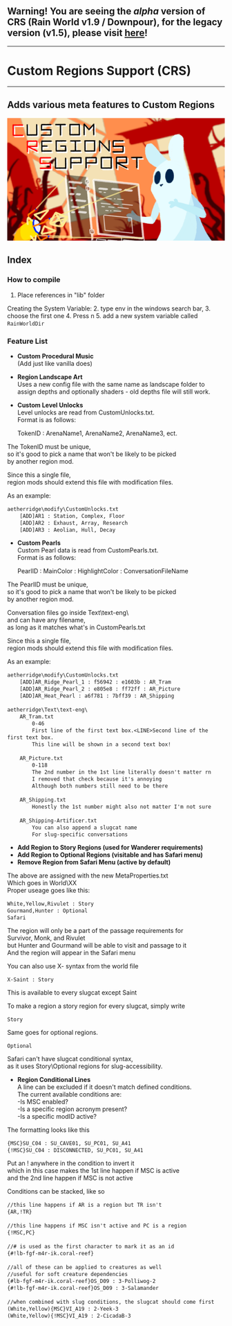 
## Warning! You are seeing the *alpha* version of CRS (Rain World v1.9 / Downpour), for the legacy version (v1.5), please visit [here](https://github.com/Garrakx/Custom-Regions)!
***
# Custom Regions Support (CRS)
***
## Adds various meta features to Custom Regions
![Custom Regions!](./assets/thumbnail.png)

## <a name="index"></a>Index

### <a name="HOW TO COMPILE"></a>How to compile
1. Place references in "lib" folder

Creating the System Variable:
2. type env in the windows search bar, 
3. choose the first one
4. Press n
5. add a new system variable called `RainWorldDir`

### <a name="FEATURES"></a>Feature List

* **Custom Procedural Music**  
(Add just like vanilla does)


* **Region Landscape Art**  
Uses a new config file with the same name as landscape folder 
to assign depths and optionally shaders - old depths file will still work.


* **Custom Level Unlocks**  
Level unlocks are read from  CustomUnlocks.txt.  
Format is as follows:  


    TokenID : ArenaName1, ArenaName2, ArenaName3, ect.  
    

The TokenID must be unique,  
so it's good to pick a name that won't be likely to be picked  
by another region mod.  

Since this a single file,  
region mods should extend this file with modification files.  

As an example: 

    aetherridge\modify\CustomUnlocks.txt
        [ADD]AR1 : Station, Complex, Floor
        [ADD]AR2 : Exhaust, Array, Research
        [ADD]AR3 : Aeolian, Hull, Decay
    
* **Custom Pearls**  
Custom Pearl data is read from  CustomPearls.txt.  
Format is as follows:  


    PearlID : MainColor : HighlightColor : ConversationFileName  
    
The PearlID must be unique,  
so it's good to pick a name that won't be likely to be picked  
by another region mod.  

Conversation files go inside Text\text-eng\  
and can have any filename,  
as long as it matches what's in CustomPearls.txt  

Since this a single file,  
region mods should extend this file with modification files.  

As an example: 

    aetherridge\modify\CustomUnlocks.txt
        [ADD]AR_Ridge_Pearl_1 : f56942 : e1603b : AR_Tram
        [ADD]AR_Ridge_Pearl_2 : e805e8 : ff72ff : AR_Picture
        [ADD]AR_Heat_Pearl : a6f781 : 7bff39 : AR_Shipping
        
    aetherridge\Text\text-eng\
        AR_Tram.txt
            0-46
            First line of the first text box.<LINE>Second line of the first text box.
            This line will be shown in a second text box!
            
        AR_Picture.txt
            0-118
            The 2nd number in the 1st line literally doesn't matter rn
            I removed that check because it's annoying
            Although both numbers still need to be there
            
        AR_Shipping.txt
            Honestly the 1st number might also not matter I'm not sure
            
        AR_Shipping-Artificer.txt
            You can also append a slugcat name
            For slug-specific conversations

* **Add Region to Story Regions (used for Wanderer requirements)**  
* **Add Region to Optional Regions (visitable and has Safari menu)**  
* **Remove Region from Safari Menu (active by default)**  

The above are assigned with the new MetaProperties.txt  
Which goes in World\XX  
Proper useage goes like this:  


    White,Yellow,Rivulet : Story  
    Gourmand,Hunter : Optional  
    Safari  

The region will only be a part of the passage requirements for  
Survivor, Monk, and Rivulet  
but Hunter and Gourmand will be able to visit and passage to it  
And the region will appear in the Safari menu  

You can also use X- syntax from the world file  

    X-Saint : Story  

This is available to every slugcat except Saint  

To make a region a story region for every slugcat, simply write

    Story  

Same goes for optional regions.  

    Optional

Safari can't have slugcat conditional syntax,  
as it uses Story\Optional regions for slug-accessibility.  

* **Region Conditional Lines**  
A line can be excluded if it doesn't match defined conditions.  
The current available conditions are:  
-Is MSC enabled?  
-Is a specific region acronym present?  
-Is a specific modID active?  

The formatting looks like this  

    {MSC}SU_C04 : SU_CAVE01, SU_PC01, SU_A41
    {!MSC}SU_C04 : DISCONNECTED, SU_PC01, SU_A41

Put an ! anywhere in the condition to invert it  
which in this case makes the 1st line happen if MSC is active  
and the 2nd line happen if MSC is not active  

Conditions can be stacked, like so  

    //this line happens if AR is a region but TR isn't
    {AR,!TR} 
    
    //this line happens if MSC isn't active and PC is a region
    {!MSC,PC} 
    
    //# is used as the first character to mark it as an id
    {#!lb-fgf-m4r-ik.coral-reef} 
    
    //all of these can be applied to creatures as well
    //useful for soft creature dependencies
    {#lb-fgf-m4r-ik.coral-reef}OS_D09 : 3-Polliwog-2
    {#!lb-fgf-m4r-ik.coral-reef}OS_D09 : 3-Salamander
    
    //when combined with slug conditions, the slugcat should come first
    (White,Yellow){MSC}VI_A19 : 2-Yeek-3
    (White,Yellow){!MSC}VI_A19 : 2-CicadaB-3
